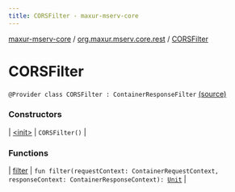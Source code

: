 ```yaml
---
title: CORSFilter - maxur-mserv-core
---
```


[maxur-mserv-core](../../index.html) / [org.maxur.mserv.core.rest](../index.html) / [CORSFilter](.)

# CORSFilter

`@Provider class CORSFilter : ContainerResponseFilter` [(source)](https://github.com/myunusov/maxur-mserv/tree/master/maxur-mserv-core/src/main/kotlin/org/maxur/mserv/core/rest/CORSFilter.kt#L10)

### Constructors

| [&lt;init&gt;](-init-.html) | `CORSFilter()` |

### Functions

| [filter](filter.html) | `fun filter(requestContext: ContainerRequestContext, responseContext: ContainerResponseContext): `[`Unit`](https://kotlinlang.org/api/latest/jvm/stdlib/kotlin/-unit/index.html) |


